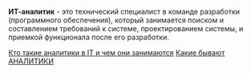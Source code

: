**ИТ-аналитик** - это технический специалист в команде разработки (программного обеспечения), который занимается поиском и составлением требований к системе, проектированием системы, и приемкой функционала после его разработки.

[Кто такие аналитики в IT и чем они занимаются](https://habr.com/ru/articles/657649/)
[Какие бывают АНАЛИТИКИ](https://www.youtube.com/watch?v=PJnXeG4Sots&ab_channel=ListenIT)



 
